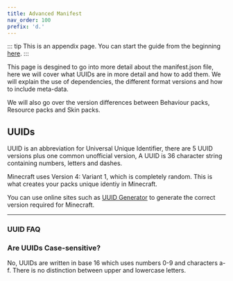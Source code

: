 ```yaml
---
title: Advanced Manifest
nav_order: 100
prefix: 'd.'
---
```


::: tip
This is an appendix page. You can start the guide from the beginning [here](/guide/index).
:::

This page is desgined to go into more detail about the manifest.json file, here we will cover what UUIDs are in more detail and how to add them. We will explain the use of dependencies, the different format versions and how to include meta-data.

We will also go over the version differences between Behaviour packs, Resource packs and Skin packs.

## UUIDs

UUID is an abbreviation for Universal Unique Identifier, there are 5 UUID versions plus one common unofficial version, A UUID is 36 character string containing numbers, letters and dashes. 

Minecraft uses Version 4: Variant 1, which is completely random. This is what creates your packs unique identiy in Minecraft.

You can use online sites such as [UUID Generator](https://www.uuidgenerator.net/version4/) to generate the correct version required for Minecraft.

---
### UUID FAQ
### Are UUIDs Case-sensitive?
No, UUIDs are written in base 16 which uses numbers 0-9 and characters a-f. There is no distinction between upper and lowercase letters.
